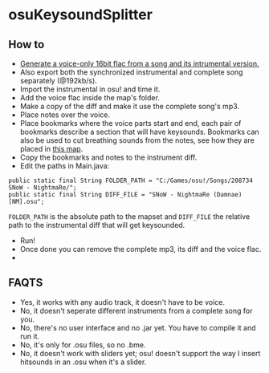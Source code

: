 osuKeysoundSplitter
===================

## How to

* [Generate a voice-only 16bit flac from a song and its intrumental version.](http://www.howtogeek.com/61250/how-to-isolate-and-save-vocals-from-music-tracks-using-audacity/)
* Also export both the synchronized instrumental and complete song separately (@192kb/s).
* Import the instrumental in osu! and time it.
* Add the voice flac inside the map's folder.
* Make a copy of the diff and make it use the complete song's mp3.
* Place notes over the voice.
* Place bookmarks where the voice parts start and end, each pair of bookmarks describe a section that will have keysounds. Bookmarks can also be used to cut breathing sounds from the notes, see how they are placed in [this map](https://osu.ppy.sh/s/208734).
* Copy the bookmarks and notes to the instrument diff.
* Edit the paths in Main.java:
```
public static final String FOLDER_PATH = "C:/Games/osu!/Songs/208734 SNoW - NightmaRe/";
public static final String DIFF_FILE = "SNoW - NightmaRe (Damnae) [NM].osu";
```
`FOLDER_PATH` is the absolute path to the mapset and `DIFF_FILE` the relative path to the instrumental diff that will get keysounded.
* Run!
* Once done you can remove the complete mp3, its diff and the voice flac.
* 

## FAQTS

 * Yes, it works with any audio track, it doesn't have to be voice.
 * No, it doesn't seperate different instruments from a complete song for you.
 * No, there's no user interface and no .jar yet. You have to compile it and run it.
 * No, it's only for .osu files, so no .bme.
 * No, it doesn't work with sliders yet; osu! doesn't support the way I insert hitsounds in an .osu when it's a slider.
